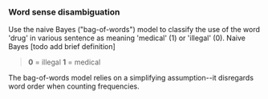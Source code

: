 ### Word sense disambiguation

Use the naive Bayes ("bag-of-words") model to classify the use of the word 'drug' in various sentence as meaning 'medical' (1) or 'illegal' (0).
Naive Bayes [todo add brief definition]

> **0** = illegal
> **1** = medical

The bag-of-words model relies on a simplifying assumption--it disregards word order when counting frequencies. 
